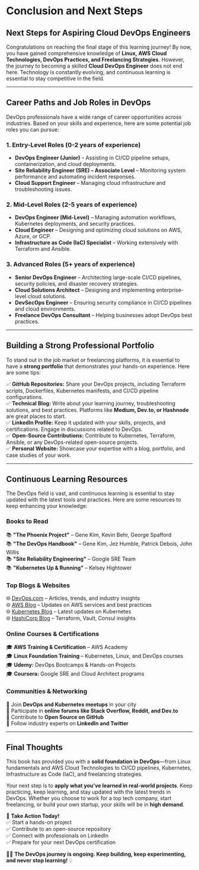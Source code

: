 # **Conclusion and Next Steps**  

## **Next Steps for Aspiring Cloud DevOps Engineers**  

Congratulations on reaching the final stage of this learning journey! By now, you have gained comprehensive knowledge of **Linux, AWS Cloud Technologies, DevOps Practices, and Freelancing Strategies**. However, the journey to becoming a skilled **Cloud DevOps Engineer** does not end here. Technology is constantly evolving, and continuous learning is essential to stay competitive in the field.  

---

## **Career Paths and Job Roles in DevOps**  

DevOps professionals have a wide range of career opportunities across industries. Based on your skills and experience, here are some potential job roles you can pursue:  

### **1. Entry-Level Roles (0-2 years of experience)**  
- **DevOps Engineer (Junior)** – Assisting in CI/CD pipeline setups, containerization, and cloud deployments.  
- **Site Reliability Engineer (SRE) – Associate Level** – Monitoring system performance and automating incident responses.  
- **Cloud Support Engineer** – Managing cloud infrastructure and troubleshooting issues.  

### **2. Mid-Level Roles (2-5 years of experience)**  
- **DevOps Engineer (Mid-Level)** – Managing automation workflows, Kubernetes deployments, and security practices.  
- **Cloud Engineer** – Designing and optimizing cloud solutions on AWS, Azure, or GCP.  
- **Infrastructure as Code (IaC) Specialist** – Working extensively with Terraform and Ansible.  

### **3. Advanced Roles (5+ years of experience)**  
- **Senior DevOps Engineer** – Architecting large-scale CI/CD pipelines, security policies, and disaster recovery strategies.  
- **Cloud Solutions Architect** – Designing and implementing enterprise-level cloud solutions.  
- **DevSecOps Engineer** – Ensuring security compliance in CI/CD pipelines and cloud environments.  
- **Freelance DevOps Consultant** – Helping businesses adopt DevOps best practices.  

---

## **Building a Strong Professional Portfolio**  

To stand out in the job market or freelancing platforms, it is essential to have a **strong portfolio** that demonstrates your hands-on experience. Here are some tips:  

✅ **GitHub Repositories:** Share your DevOps projects, including Terraform scripts, Dockerfiles, Kubernetes manifests, and CI/CD pipeline configurations.  
✅ **Technical Blog:** Write about your learning journey, troubleshooting solutions, and best practices. Platforms like **Medium, Dev.to, or Hashnode** are great places to start.  
✅ **LinkedIn Profile:** Keep it updated with your skills, projects, and certifications. Engage in discussions related to DevOps.  
✅ **Open-Source Contributions:** Contribute to Kubernetes, Terraform, Ansible, or any DevOps-related open-source projects.  
✅ **Personal Website:** Showcase your expertise with a blog, portfolio, and case studies of your work.  

---

## **Continuous Learning Resources**  

The DevOps field is vast, and continuous learning is essential to stay updated with the latest tools and practices. Here are some resources to keep enhancing your knowledge:  

### **Books to Read**  
📚 **"The Phoenix Project"** – Gene Kim, Kevin Behr, George Spafford  
📚 **"The DevOps Handbook"** – Gene Kim, Jez Humble, Patrick Debois, John Willis  
📚 **"Site Reliability Engineering"** – Google SRE Team  
📚 **"Kubernetes Up & Running"** – Kelsey Hightower  

### **Top Blogs & Websites**  
🌐 [DevOps.com](https://devops.com) – Articles, trends, and industry insights  
🌐 [AWS Blog](https://aws.amazon.com/blogs/) – Updates on AWS services and best practices  
🌐 [Kubernetes Blog](https://kubernetes.io/blog/) – Latest updates on Kubernetes  
🌐 [HashiCorp Blog](https://www.hashicorp.com/blog/) – Terraform, Vault, Consul insights  

### **Online Courses & Certifications**  
🎓 **AWS Training & Certification** – AWS Academy  
🎓 **Linux Foundation Training** – Kubernetes, Linux, and DevOps courses  
🎓 **Udemy:** DevOps Bootcamps & Hands-on Projects  
🎓 **Coursera:** Google SRE and Cloud Architect programs  

### **Communities & Networking**  
👥 Join **DevOps and Kubernetes meetups** in your city  
👥 Participate in **online forums like Stack Overflow, Reddit, and Dev.to**  
👥 Contribute to **Open Source on GitHub**  
👥 Follow industry experts on **LinkedIn and Twitter**  

---

## **Final Thoughts**  

This book has provided you with a **solid foundation in DevOps**—from Linux fundamentals and AWS Cloud Technologies to CI/CD pipelines, Kubernetes, Infrastructure as Code (IaC), and freelancing strategies.  

Your next step is to **apply what you’ve learned in real-world projects**. Keep practicing, keep learning, and stay updated with the latest trends in DevOps. Whether you choose to work for a top tech company, start freelancing, or build your own startup, your skills will be in **high demand**.  

🚀 **Take Action Today!**  
✅ Start a hands-on project  
✅ Contribute to an open-source repository  
✅ Connect with professionals on LinkedIn  
✅ Prepare for your next DevOps certification  

👨‍💻 **The DevOps journey is ongoing. Keep building, keep experimenting, and never stop learning!** 💡  
